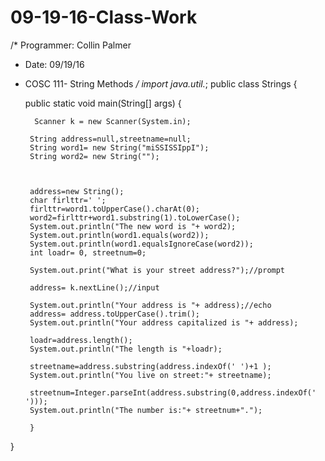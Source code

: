 # 09-19-16-Class-Work
/* Programmer: Collin Palmer
 * Date: 09/19/16
 * COSC 111- String Methods
 */
import java.util.*;
public class Strings
{

	public static void main(String[] args)
	{

		 Scanner k = new Scanner(System.in);
	
		String address=null,streetname=null;
		String word1= new String("miSSISSIppI");
		String word2= new String("");
		
		
		
		address=new String();
		char firlttr=' ';
		firlttr=word1.toUpperCase().charAt(0);
		word2=firlttr+word1.substring(1).toLowerCase();
		System.out.println("The new word is "+ word2);
		System.out.println(word1.equals(word2));
		System.out.println(word1.equalsIgnoreCase(word2));
		int loadr= 0, streetnum=0;
		
		System.out.print("What is your street address?");//prompt
		
		address= k.nextLine();//input
		
		System.out.println("Your address is "+ address);//echo
		address= address.toUpperCase().trim();
		System.out.println("Your address capitalized is "+ address);
		
		loadr=address.length();
		System.out.println("The length is "+loadr);
		
		streetname=address.substring(address.indexOf(' ')+1 );
		System.out.println("You live on street:"+ streetname);
		
		streetnum=Integer.parseInt(address.substring(0,address.indexOf(' ')));
		System.out.println("The number is:"+ streetnum+".");
		
		}

}
